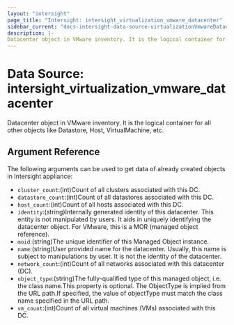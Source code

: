 ```yaml
---
layout: "intersight"
page_title: "Intersight: intersight_virtualization_vmware_datacenter"
sidebar_current: "docs-intersight-data-source-virtualizationVmwareDatacenter"
description: |-
Datacenter object in VMware inventory. It is the logical container for all other objects like Datastore, Host, VirtualMachine, etc.
---
```


# Data Source: intersight_virtualization_vmware_datacenter
Datacenter object in VMware inventory. It is the logical container for all other objects like Datastore, Host, VirtualMachine, etc.
## Argument Reference
The following arguments can be used to get data of already created objects in Intersight appliance:
* `cluster_count`:(int)Count of all clusters associated with this DC.
* `datastore_count`:(int)Count of all datastores associated with this DC.
* `host_count`:(int)Count of all hosts associated with this DC.
* `identity`:(string)Internally generated identity of this datacenter. This entity is not manipulated by users. It aids in uniquely identifying the datacenter object. For VMware, this is a MOR (managed object reference).
* `moid`:(string)The unique identifier of this Managed Object instance.
* `name`:(string)User provided name for the datacenter. Usually, this name is subject to manipulations by user. It is not the identity of the datacenter.
* `network_count`:(int)Count of all networks associated with this datacenter (DC).
* `object_type`:(string)The fully-qualified type of this managed object, i.e. the class name.This property is optional. The ObjectType is implied from the URL path.If specified, the value of objectType must match the class name specified in the URL path.
* `vm_count`:(int)Count of all virtual machines (VMs) associated with this DC.
